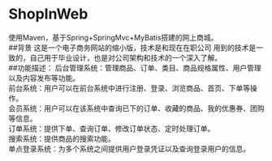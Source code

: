 # ShopInWeb
使用Maven，基于Spring+SpringMvc+MyBatis搭建的网上商城。<br>
##背景
这是一个电子商务网站的缩小版，技术是和现在在职公司 用到的技术是一致的，自己用于毕业设计，也是对公司架构和技术的一个深入了解。<br>
##功能描述：
后台管理系统：管理商品、订单、类目、商品规格属性、用户管理以及内容发布等功能。<br>
前台系统：用户可以在前台系统中进行注册、登录、浏览商品、首页、下单等操作。<br>
会员系统：用户可以在该系统中查询已下的订单、收藏的商品、我的优惠券、团购等信息。<br>
订单系统：提供下单、查询订单、修改订单状态、定时处理订单。<br>
搜索系统：提供商品的搜索功能。<br>
单点登录系统：为多个系统之间提供用户登录凭证以及查询登录用户的信息。<br>

